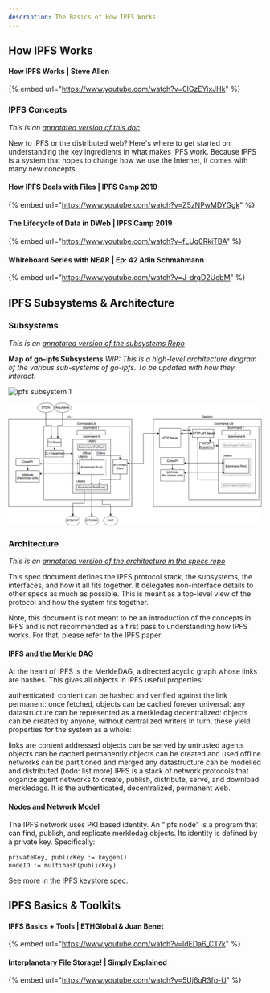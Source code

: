 ```yaml
---
description: The Basics of How IPFS Works
---
```




## How IPFS Works

#### How IPFS Works | Steve Allen
{% embed url="https://www.youtube.com/watch?v=0IGzEYixJHk" %}

### IPFS Concepts
_This is an [annotated version of this doc](https://www.youtube.com/watch?v=0IGzEYixJHk)_

New to IPFS or the distributed web? Here's where to get started on understanding the key ingredients in what makes IPFS work. Because IPFS is a system that hopes to change how we use the Internet, it comes with many new concepts.

<!-- Which should we mark as optional? -->

#### How IPFS Deals with Files | IPFS Camp 2019
{% embed url="https://www.youtube.com/watch?v=Z5zNPwMDYGgk" %}

#### The Lifecycle of Data in DWeb | IPFS Camp 2019
{% embed url="https://www.youtube.com/watch?v=fLUq0RkiTBA" %}

#### Whiteboard Series with NEAR | Ep: 42 Adin Schmahmann
{% embed url="https://www.youtube.com/watch?v=J-drqD2UebM" %}

## IPFS Subsystems & Architecture
### Subsystems
_This is an [annotated version of the subsystems Repo](https://github.com/ipfs/go-ipfs/#map-of-go-ipfs-subsystems)_

<!-- What else should we add in? -->
**Map of go-ipfs Subsystems**
_WIP: This is a high-level architecture diagram of the various sub-systems of go-ipfs. To be updated with how they interact._

![ipfs subsystem 1](https://camo.githubusercontent.com/05362f4ab9e7c512338a589145f704f6f0dcea273c64b63628072b86e304e3f5/68747470733a2f2f646f63732e676f6f676c652e636f6d2f64726177696e67732f642f652f32504143582d3176535f6e3146765375366d646d5369726b427249494569623267716867746174443961776150325f576472474e347a544e65673632305851643950393557542d49766f676e5378494964434d3575452f7075623f773d3134343626683d31303336)

![ipfs subsystem 2](https://github.com/ipfs/go-ipfs/blob/master/docs/cli-http-api-core-diagram.png?raw=true)

### Architecture

_This is an [annotated version of the architecture in the specs repo](https://github.com/ipfs/specs/blob/master/ARCHITECTURE.md)_

<!-- Add more? Add less? -->

This spec document defines the IPFS protocol stack, the subsystems, the interfaces, and how it all fits together. It delegates non-interface details to other specs as much as possible. This is meant as a top-level view of the protocol and how the system fits together.

Note, this document is not meant to be an introduction of the concepts in IPFS and is not recommended as a first pass to understanding how IPFS works. For that, please refer to the IPFS paper.

#### IPFS and the Merkle DAG
At the heart of IPFS is the MerkleDAG, a directed acyclic graph whose links are hashes. This gives all objects in IPFS useful properties:

authenticated: content can be hashed and verified against the link
permanent: once fetched, objects can be cached forever
universal: any datastructure can be represented as a merkledag
decentralized: objects can be created by anyone, without centralized writers
In turn, these yield properties for the system as a whole:

links are content addressed
objects can be served by untrusted agents
objects can be cached permanently
objects can be created and used offline
networks can be partitioned and merged
any datastructure can be modelled and distributed
(todo: list more)
IPFS is a stack of network protocols that organize agent networks to create, publish, distribute, serve, and download merkledags. It is the authenticated, decentralized, permanent web.

#### Nodes and Network Model
The IPFS network uses PKI based identity. An "ipfs node" is a program that can find, publish, and replicate merkledag objects. Its identity is defined by a private key. Specifically:

```
privateKey, publicKey := keygen()
nodeID := multihash(publicKey)
```
See more in the [IPFS keystore spec](https://github.com/ipfs/specs/blob/master/KEYSTORE.md).

## IPFS Basics & Toolkits

#### IPFS Basics + Tools | ETHGlobal & Juan Benet

<!-- Add Description -->

{% embed url="https://www.youtube.com/watch?v=ldEDa6_CT7k" %}

#### Interplanetary File Storage! | Simply Explained

<!-- Add Description -->

{% embed url="https://www.youtube.com/watch?v=5Uj6uR3fp-U" %}
